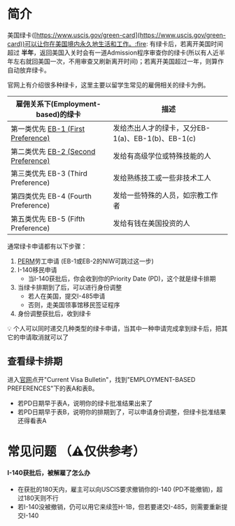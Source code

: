 # 简介
美国绿卡([https://www.uscis.gov/green-card](https://www.uscis.gov/green-card))可以让你在美国境内永久地生活和工作。:fire: 有绿卡后，若离开美国时间超过 **半年**，返回美国入关时会有一道Admission程序审查你的绿卡(所以有人近半年左右就回美国一次，不用审查又刷新离开时间)；若离开美国超过一年，则算作自动放弃绿卡。

官网上有介绍很多种绿卡，这里主要以留学生常见的雇佣相关的绿卡为例。

雇佣关系下(Employment-based)的绿卡 | 描述
------------ | -------------
第一类优先 [EB-1 (First Preference)](EB-1.md)  | 发给杰出人才的绿卡，又分EB-1(a)、EB-1(b)、EB-1(c)
第二类优先 [EB-2 (Second Preference)](EB-2.md) | 发给有高级学位或特殊技能的人
第三类优先 EB-3 (Third Preference)  | 发给熟练技工或一些非技术工人
第四类优先 EB-4 (Fourth Preference) | 发给一些特殊的人员，如宗教工作者
第五类优先 EB-5 (Fifth Preference)  | 发给有钱在美国投资的人

通常绿卡申请都有以下步骤：
1. [PERM](https://www.uscis.gov/working-in-the-united-states/permanent-workers)劳工申请 (EB-1或EB-2的NIW可跳过这一步)
2. I-140移民申请
   - 当I-140获批后，你会收到你的Priority Date (PD)，这个就是绿卡排期
3. 当绿卡排期到了后，可以进行身份调整
   - 若人在美国，提交I-485申请
   - 否则，走美国领事馆移民签证程序
4. 身份调整获批后，收到绿卡

:bulb: 个人可以同时递交几种类型的绿卡申请，当其中一种申请完成拿到绿卡后，把其它的申请取消就可以了


## 查看绿卡排期
进入[官网](https://travel.state.gov/content/travel/en/legal/visa-law0/visa-bulletin.html)点开"Current Visa Bulletin"，找到"EMPLOYMENT-BASED PREFERENCES"下的表A和表B。
- 若PD日期早于表A，说明你的绿卡批准结果出来了
- 若PD日期早于表B，说明你的排期到了，可以申请身份调整，但绿卡批准结果还得看表A

# 常见问题 （⚠️仅供参考）  
#### I-140获批后，被解雇了怎么办
- 在获批的180天内，雇主可以向USCIS要求撤销你的I-140 (PD不能撤销)，超过180天则不行
- 若I-140没被撤销，仍可以用它来续签H-1B，但若要递交I-485，则需要重新提交I-140
